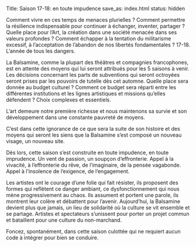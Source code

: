 Title: Saison 17-18: en toute impudence
save_as: index.html
status: hidden


Comment vivre en ces temps de menaces plurielles ? Comment permettre la résilience indispensable pour continuer à échanger, inventer, partager ? Quelle place pour l’Art, la création dans une société menacée dans ses valeurs profondes ? Comment échapper à la tentation du militarisme excessif, à l’acceptation de l’abandon de nos libertés fondamentales ? 
17-18. L’année de tous les dangers.

La Balsamine, comme la plupart des théâtres et compagnies francophones, est en attente des moyens qui lui seront attribués pour les 5 saisons à venir. Les décisions concernant les parts de subventions qui seront  octroyées seront prises par les pouvoirs de tutelle dès cet automne. Quelle place sera donnée au budget culturel ? Comment ce budget sera réparti entre les différentes institutions et les lignes artistiques et missions qu’elles défendent ? Choix complexes et essentiels.

L’art demeure notre première richesse et nous maintenons sa survie et son développement dans une constante pauvreté de moyens.

C’est dans cette ignorance de ce que sera la suite de son histoire et des moyens qui seront les siens que la Balsamine s’est composé un nouveau visage, un nouveau site.

Dès lors, cette saison s’est construite en toute impudence, en toute imprudence. Un vent de passion, un soupçon d’effronterie. Appel à la vivacité, à l’effronterie du rêve, de l’imaginaire, de la pensée vagabonde. Appel à l’insolence de l’exigence, de l’engagement.

Les artistes ont le courage d’une folie qui fait résister, ils proposent des formes qui reflètent ce danger ambiant, ce dysfonctionnement qui nous mène progressivement au chaos. Ils assument et portent une parole, ils montrent leur colère et débattent pour l’avenir. Aujourd’hui, la Balsamine devient plus que jamais, un lieu de solidarité où la culture se vit ensemble et se partage.  Artistes et spectateurs s’unissent pour porter un projet commun et bataillent pour une culture du non-marchand. 

Foncez, spontanément, dans cette saison culottée qui ne requiert aucun code à intégrer pour bien se conduire.
